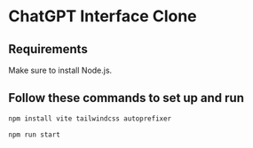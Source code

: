 # ChatGPT Interface Clone

## Requirements

Make sure to install Node.js.

## Follow these commands to set up and run

```bash
npm install vite tailwindcss autoprefixer 

npm run start

